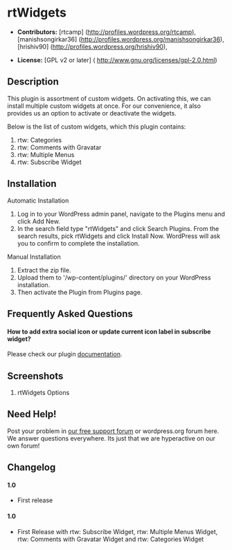 # rtWidgets #

* **Contributors:** [rtcamp] (http://profiles.wordpress.org/rtcamp), [manishsongirkar36] (http://profiles.wordpress.org/manishsongirkar36), [hrishiv90] (http://profiles.wordpress.org/hrishiv90),

* **License:** [GPL v2 or later] ( http://www.gnu.org/licenses/gpl-2.0.html)

## Description ##
This plugin is assortment of custom widgets. On activating this, we can install multiple custom widgets at once. For our convenience, it also provides us an option to activate or deactivate the widgets.

Below is the list of custom widgets, which this plugin contains:

1. rtw: Categories
1. rtw: Comments with Gravatar
1. rtw: Multiple Menus
1. rtw: Subscribe Widget

## Installation ##
Automatic Installation

1. Log in to your WordPress admin panel, navigate to the Plugins menu and click Add New.
1. In the search field type "rtWidgets" and click Search Plugins. From the search results, pick rtWidgets and click Install Now. WordPress will ask you to confirm to complete the installation.

Manual Installation

1. Extract the zip file.
1. Upload them to '/wp-content/plugins/' directory on your WordPress installation.
1. Then activate the Plugin from Plugins page.

## Frequently Asked Questions ##

#### How to add extra social icon or update current icon label in subscribe widget? ####
Please check our plugin [documentation](https://rtcamp.com/rtwidgets/docs/).

## Screenshots ##
1. rtWidgets Options

## Need Help! ##
Post your problem in [our free support forum](https://rtcamp.com/support/forum/rtwidgets/) or wordpress.org forum here. We answer questions everywhere.
Its just that we are hyperactive on our own forum!

## Changelog ##

#### 1.0 ####
* First release

#### 1.0 ####
* First Release with rtw: Subscribe Widget, rtw: Multiple Menus Widget, rtw: Comments with Gravatar Widget and rtw: Categories Widget
